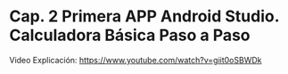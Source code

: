 # Cap. 2 Primera APP Android Studio. Calculadora Básica Paso a Paso

Video Explicación: https://www.youtube.com/watch?v=giit0oSBWDk
